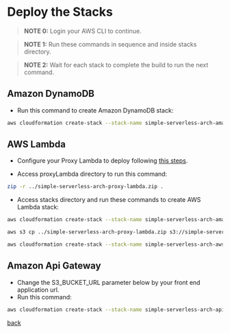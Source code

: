 # Deploy the Stacks
>__NOTE 0:__ Login your AWS CLI to continue.

>__NOTE 1:__ Run these commands in sequence and inside stacks directory.

>__NOTE 2:__ Wait for each stack to complete the build to run the next command.

## Amazon DynamoDB
- Run this command to create Amazon DynamoDB stack:
```bash
aws cloudformation create-stack --stack-name simple-serverless-arch-amazon-dynamodb --template-body file://$(pwd)/amazon-dynamodb.yaml
```

## AWS Lambda
- Configure your Proxy Lambda to deploy following [this steps](../proxyLambda/README.md).

- Access proxyLambda directory to run this command:
```bash
zip -r ../simple-serverless-arch-proxy-lambda.zip .
```

- Access stacks directory and run these commands to create AWS Lambda stack:

```bash
aws cloudformation create-stack --stack-name simple-serverless-arch-amazon-s3-bucket --template-body file://$(pwd)/amazon-s3-bucket.yaml
```

```bash
aws s3 cp ../simple-serverless-arch-proxy-lambda.zip s3://simple-serverless-arch-amazon-s3-bucket-proxy-lambda/
```

```bash
aws cloudformation create-stack --stack-name simple-serverless-arch-aws-lambda --template-body file://$(pwd)/aws-lambda.yaml --capabilities CAPABILITY_NAMED_IAM
```

## Amazon Api Gateway
- Change the S3_BUCKET_URL parameter below by your front end application url.
- Run this command:
```bash
aws cloudformation create-stack --stack-name simple-serverless-arch-api-gateway --template-body file://$(pwd)/amazon-api-gateway.yaml --parameters ParameterKey=AllowCorsForWhatOrigin,ParameterValue=S3_BUCKET_URL ParameterKey=DeployStage,ParameterValue=dev
```

[back](../README.md)